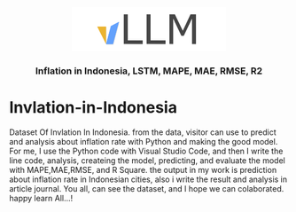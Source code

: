 <p align="center">
  <picture>
    <source media="(prefers-color-scheme: dark)" srcset="https://raw.githubusercontent.com/vllm-project/vllm/main/docs/source/assets/logos/vllm-logo-text-dark.png">
    <img alt="vLLM" src="https://raw.githubusercontent.com/vllm-project/vllm/main/docs/source/assets/logos/vllm-logo-text-light.png" width=55%>
  </picture>
</p>

<h3 align="center">
Inflation in Indonesia, LSTM, MAPE, MAE, RMSE, R2
</h3>

# Invlation-in-Indonesia
Dataset Of Invlation In Indonesia. from the data, visitor can use to predict and analysis about inflation rate with Python and making the good model.
For me, I use the Python code with Visual Studio Code, and then I write the line code, analysis, createing the model, predicting, and evaluate the model with MAPE,MAE,RMSE, and R Square. the output in my work is prediction about inflation rate in Indonesian cities, also i write the result and analysis in article journal. 
You all, can see the dataset, and I hope we can colaborated. happy learn All...!

